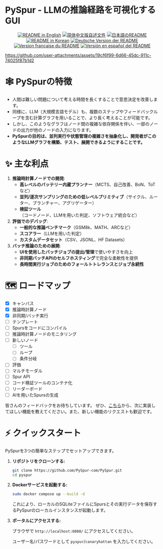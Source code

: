 # PySpur - LLMの推論経路を可視化するGUI

<p align="center">
  <a href="./README.md"><img alt="README in English" src="https://img.shields.io/badge/English-blue"></a>
  <a href="./README_CN.md"><img alt="简体中文版自述文件" src="https://img.shields.io/badge/简体中文-blue"></a>
  <a href="./README_JA.md"><img alt="日本語のREADME" src="https://img.shields.io/badge/日本語-blue"></a>
  <a href="./README_KR.md"><img alt="README in Korean" src="https://img.shields.io/badge/한국어-blue"></a>
  <a href="./README_DE.md"><img alt="Deutsche Version der README" src="https://img.shields.io/badge/Deutsch-blue"></a>
<a href="./README_FR.md"><img alt="Version française du README" src="https://img.shields.io/badge/Français-blue"></a>
<a href="./README_ES.md"><img alt="Versión en español del README" src="https://img.shields.io/badge/Español-blue"></a>
</p>


https://github.com/user-attachments/assets/19cf6f99-6d66-45dc-911c-74025f87b1d2

# 🕸️ PySpurの特徴

* 人間は難しい問題について考える時間を長くすることで意思決定を改善します。
* 同様に、LLM（大規模言語モデル）も、複数のステップやフィードバックループを含む計算グラフを用いることで、より長く考えることが可能です。
* しかし、このようなグラフはノード間の複雑な依存関係を伴い、一部のノードの出力が他のノードの入力になります。
* **PySpurの目的は、並列実行や状態管理の複雑さを抽象化し、開発者がこのようなLLMグラフを構築、テスト、展開できるようにすることです。**

# ✨ 主な利点

1. **推論時計算ノードでの開発**:
    * **高レベルのバッテリー内蔵プランナー**（MCTS、自己改善、BoN、ToTなど）
    * **並列/逐次サンプリングのための低レベルプリミティブ**（サイクル、ルーター、ブランチャー、アグリゲーター）
    * **検証ツール**（コードノード、LLMを用いた判定、ソフトウェア統合など）
2. **評価でのデバッグ**:
    * **一般的な推論ベンチマーク**（GSM8k、MATH、ARCなど）
    * **スコアラー**（LLMを用いた判定）
    * **カスタムデータセット**（CSV、JSONL、HF Datasets）
3. **バッチ推論のための展開**:
    * **UIを使用したバッチジョブの提出/管理**で使いやすさを向上
    * **非同期バッチAPIのセルフホスティング**で完全な柔軟性を提供
    * **長時間実行ジョブのためのフォールトトレランスとジョブ永続性**

# 🗺️ ロードマップ

- [X] キャンバス
- [X] 推論時計算ノード
- [X] 非同期/バッチ実行
- [ ] テンプレート
- [ ] Spursをコードにコンパイル
- [ ] 推論時計算ノードのモニタリング
- [ ] 新しいノード
    - [ ] ツール
    - [ ] ループ
    - [ ] 条件分岐
- [ ] 評価
- [ ] マルチモーダル
- [ ] Spur API
- [ ] コード検証ツールのコンテナ化
- [ ] リーダーボード
- [ ] AIを用いたSpursの生成

皆さんのフィードバックをお待ちしています。
ぜひ、[こちら](mailto:founders@pyspur.dev?subject=Feature%20Request&body=I%20want%20this%20feature%3Ai)から、次に実装してほしい機能を教えてください。また、新しい機能のリクエストも歓迎です。

# ⚡ クイックスタート

PySpurを3つの簡単なステップでセットアップできます。

1. **リポジトリをクローンする:**
    ```sh
    git clone https://github.com/PySpur-com/PySpur.git
    cd pyspur
    ```

2. **Dockerサービスを起動する:**

    ```sh
    sudo docker compose up --build -d
    ```

    これにより、ローカルのSQLiteファイルにSpursとその実行データを保存するPySpurのローカルインスタンスが起動します。

3. **ポータルにアクセスする:**

    ブラウザで `http://localhost:6080/` にアクセスしてください。

    ユーザー名/パスワードとして `pyspur`/`canaryhattan` を入力してください。
